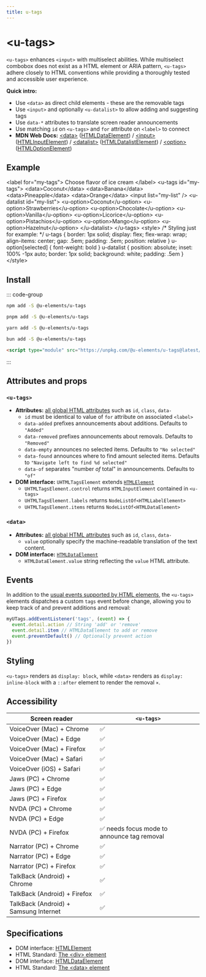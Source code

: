 ```yaml
---
title: u-tags
---
```

<script setup>
import { data } from '../filesize.data.ts'
</script>

# &lt;u-tags&gt; <mark data-badge="Custom"></mark>
`<u-tags>` enhances `<input>` with multiselect abilities. While multiselect combobox does not exist as a HTML element or ARIA pattern, `<u-tags>` adhere closely to HTML conventions while providing a thoroughly tested and accessible user experience.

**Quick intro:**
- Use `<data>` as direct child elements - these are the removable tags
- Use `<input>` and optionally `<u-datalist>` to allow adding and suggesting tags
- Use `data-*` attributes to translate screen reader announcements
- Use matching `id` on `<u-tags>` and `for` attribute on `<label>` to connect
- **MDN Web Docs:** [&lt;data&gt;](https://developer.mozilla.org/en-US/docs/Web/HTML/Element/data) ([HTMLDataElement](https://developer.mozilla.org/en-US/docs/Web/API/HTMLDataElement)) / [&lt;input&gt;](https://developer.mozilla.org/en-US/docs/Web/HTML/Element/input) ([HTMLInputElement](https://developer.mozilla.org/en-US/docs/Web/API/HTMLInputElement)) / [&lt;datalist&gt;](https://developer.mozilla.org/en-US/docs/Web/HTML/Element/datalist) ([HTMLDatalistElement](https://developer.mozilla.org/en-US/docs/Web/API/HTMLDatalistElement)) / [&lt;option&gt;](https://developer.mozilla.org/en-US/docs/Web/HTML/Element/option) ([HTMLOptionElement](https://developer.mozilla.org/en-US/docs/Web/API/HTMLOptionElement))


## Example

<Sandbox>
&lt;label for="my-tags"&gt;
  Choose flavor of ice cream
&lt;/label&gt;
&lt;u-tags id="my-tags"&gt;
  &lt;data&gt;Coconut&lt;/data&gt;
  &lt;data&gt;Banana&lt;/data&gt;
  &lt;data&gt;Pineapple&lt;/data&gt;
  &lt;data&gt;Orange&lt;/data&gt;
  &lt;input list="my-list" /&gt;
  &lt;u-datalist id="my-list"&gt;
    &lt;u-option&gt;Coconut&lt;/u-option&gt;
    &lt;u-option&gt;Strawberries&lt;/u-option&gt;
    &lt;u-option&gt;Chocolate&lt;/u-option&gt;
    &lt;u-option&gt;Vanilla&lt;/u-option&gt;
    &lt;u-option&gt;Licorice&lt;/u-option&gt;
    &lt;u-option&gt;Pistachios&lt;/u-option&gt;
    &lt;u-option&gt;Mango&lt;/u-option&gt;
    &lt;u-option&gt;Hazelnut&lt;/u-option&gt;
  &lt;/u-datalist&gt;
&lt;/u-tags&gt;
&lt;style&gt;
  /* Styling just for example: */
  u-tags { border: 1px solid; display: flex; flex-wrap: wrap; align-items: center; gap: .5em; padding: .5em; position: relative }
  u-option[selected] { font-weight: bold }
  u-datalist { position: absolute; inset: 100% -1px auto; border: 1px solid; background: white; padding: .5em }
&lt;/style&gt;
</Sandbox>

## Install <mark :data-badge="data['u-tags']"></mark>

::: code-group

```bash [NPM]
npm add -S @u-elements/u-tags
```

```bash [PNPM]
pnpm add -S @u-elements/u-tags
```

```bash [Yarn]
yarn add -S @u-elements/u-tags
```

```bash [Bun]
bun add -S @u-elements/u-tags
```

```html [CDN]
<script type="module" src="https://unpkg.com/@u-elements/u-tags@latest/dist/u-tags.js"></script>
```
:::

## Attributes and props

### `<u-tags>`

- **Attributes:** [all global HTML attributes](https://developer.mozilla.org/en-US/docs/Web/HTML/Global_attributes) such as `id`, `class`, `data-`
  - `id` must be identical to value of `for` attribute on associated `<label>`
  - `data-added` prefixes announcements about additions. Defaults to `"Added"`
  - `data-removed` prefixes announcements about removals. Defaults to `"Removed"`
  - `data-empty` announces no selected items. Defaults to `"No selected"`
  - `data-found` announces where to find amount selected items. Defaults to `"Navigate left to find %d selected"`
  - `data-of` separates "number _of_ total" in announcements. Defaults to `"of"`
- **DOM interface:** `UHTMLTagsElement` extends [`HTMLElement`](https://developer.mozilla.org/en-US/docs/Web/API/HTMLElement)
  - `UHTMLTagsElement.control` returns `HTMLInputElement` contained in `<u-tags>`
  - `UHTMLTagsElement.labels` returns `NodeListOf<HTMLLabelElement>`
  - `UHTMLTagsElement.items` returns `NodeListOf<HTMLDataElement>`

### `<data>`
- **Attributes:** [all global HTML attributes](https://developer.mozilla.org/en-US/docs/Web/HTML/Global_attributes) such as `id`, `class`, `data-`
  - `value` optionally specify the machine-readable translation of the text content.
- **DOM interface:** [`HTMLDataElement`](https://developer.mozilla.org/en-US/docs/Web/API/HTMLDataElement)
  - `HTMLDataElement.value` string reflecting the `value` HTML attribute.

## Events

In addition to the [usual events supported by HTML elements](https://developer.mozilla.org/en-US/docs/Web/API/Element#events), the `<u-tags>` elements dispatches a custom `tags` event before change, allowing you to keep track of and prevent additions and removal:
```js
myUTags.addEventListener('tags', (event) => {
  event.detail.action // String 'add' or 'remove'
  event.detail.item // HTMLDataElement to add or remove
  event.preventDefault() // Optionally prevent action
})
```


## Styling

`<u-tags>` renders as `display: block`, while `<data>` renders as `display: inline-block` with a `::after` element to render the removal `×`.


## Accessibility

| Screen reader | `<u-tags>` |
| --- | --- |
| VoiceOver (Mac) + Chrome | :white_check_mark: |
| VoiceOver (Mac) + Edge | :white_check_mark: |
| VoiceOver (Mac) + Firefox  | :white_check_mark: |
| VoiceOver (Mac) + Safari | :white_check_mark: |
| VoiceOver (iOS) + Safari | :white_check_mark: |
| Jaws (PC) + Chrome | :white_check_mark: |
| Jaws (PC) + Edge | :white_check_mark: |
| Jaws (PC) + Firefox | :white_check_mark: |
| NVDA (PC) + Chrome | :white_check_mark: |
| NVDA (PC) + Edge | :white_check_mark: |
| NVDA (PC) + Firefox | :white_check_mark: needs focus mode to announce tag removal |
| Narrator (PC) + Chrome | :white_check_mark: |
| Narrator (PC) + Edge | :white_check_mark: |
| Narrator (PC) + Firefox | :white_check_mark: |
| TalkBack (Android) + Chrome | :white_check_mark: |
| TalkBack (Android) + Firefox | :white_check_mark: |
| TalkBack (Android) + Samsung Internet | :white_check_mark: |

## Specifications

- DOM interface: [HTMLElement](https://developer.mozilla.org/en-US/docs/Web/API/HTMLElement)
- HTML Standard: [The &lt;div&gt; element](https://html.spec.whatwg.org/multipage/grouping-content.html#the-div-element)
- DOM interface: [HTMLDataElement](https://developer.mozilla.org/en-US/docs/Web/API/HTMLDataElement)
- HTML Standard: [The &lt;data&gt; element](https://html.spec.whatwg.org/multipage/text-level-semantics.html#the-data-element)